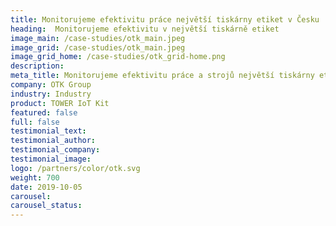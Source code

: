 ```yaml
---
title: Monitorujeme efektivitu práce největší tiskárny etiket v Česku 
heading:  Monitorujeme efektivitu v největší tiskárně etiket
image_main: /case-studies/otk_main.jpeg
image_grid: /case-studies/otk_main.jpeg
image_grid_home: /case-studies/otk_grid-home.png
description:
meta_title: Monitorujeme efektivitu práce a strojů největší tiskárny etiket v Česku | HARDWARIO případová studie
company: OTK Group
industry: Industry
product: TOWER IoT Kit
featured: false
full: false
testimonial_text: 
testimonial_author: 
testimonial_company: 
testimonial_image: 
logo: /partners/color/otk.svg
weight: 700
date: 2019-10-05
carousel: 
carousel_status: 
---
```

